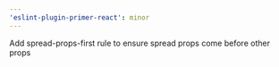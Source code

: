 ```yaml
---
'eslint-plugin-primer-react': minor
---
```


Add spread-props-first rule to ensure spread props come before other props
